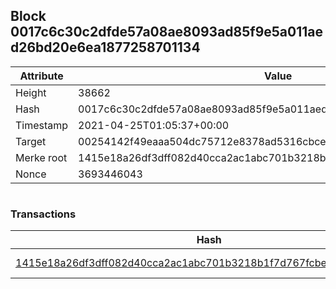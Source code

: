 ## Block 0017c6c30c2dfde57a08ae8093ad85f9e5a011aed26bd20e6ea1877258701134

Attribute | Value
--- | ---
Height | 38662
Hash | 0017c6c30c2dfde57a08ae8093ad85f9e5a011aed26bd20e6ea1877258701134
Timestamp | 2021-04-25T01:05:37+00:00
Target | 00254142f49eaaa504dc75712e8378ad5316cbcead634704b3734b6271167cc4
Merke root | 1415e18a26df3dff082d40cca2ac1abc701b3218b1f7d767fcbe57920c5eb330
Nonce | 3693446043

```

```

### Transactions

Hash | Amount
--- | ---
[1415e18a26df3dff082d40cca2ac1abc701b3218b1f7d767fcbe57920c5eb330](1415e18a26df3dff082d40cca2ac1abc701b3218b1f7d767fcbe57920c5eb330.md) | 10.00000000 SKEPTI 
